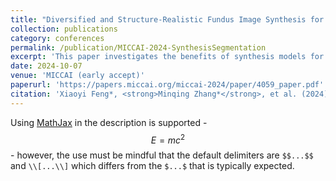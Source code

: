 ```yaml
---
title: "Diversified and Structure-Realistic Fundus Image Synthesis for Diabetic Retinopathy Lesion Segmentation"
collection: publications
category: conferences
permalink: /publication/MICCAI-2024-SynthesisSegmentation
excerpt: 'This paper investigates the benefits of synthesis models for DR lesion segmentation from fundus images.'
date: 2024-10-07
venue: 'MICCAI (early accept)'
paperurl: 'https://papers.miccai.org/miccai-2024/paper/4059_paper.pdf'
citation: 'Xiaoyi Feng*, <strong>Minqing Zhang*</strong>, et al. (2024). &quot;Diversified and Structure-Realistic Fundus Image Synthesis for Diabetic Retinopathy Lesion Segmentation.&quot; <i>MICCAI 2024</i>. 1(3).'
---
```


Using [MathJax](https://www.mathjax.org/) in the description is supported - $$E=mc^2$$ - however, the use must be mindful that the default delimiters are `$$...$$` and `\\[...\\]` which differs from the `$...$` that is typically expected.
